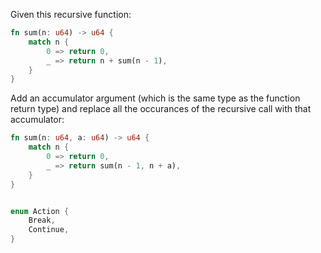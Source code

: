 Given this recursive function:

```rs
fn sum(n: u64) -> u64 {
    match n {
        0 => return 0,
        _ => return n + sum(n - 1),
    }
}
```

Add an accumulator argument (which is the same type as the function return type) and replace all the occurances of the recursive call with that accumulator:

```rs
fn sum(n: u64, a: u64) -> u64 {
    match n {
        0 => return 0,
        _ => return sum(n - 1, n + a),
    }
}
```

```rs

enum Action {
    Break,
    Continue,
}

```
